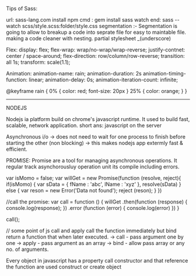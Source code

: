 Tips of Sass:

url: sass-lang.com install npm
cmd : gem install sass
watch end: sass --watch scss/style.scss:folder/style.css
segmentation :- Segmentation is going to allow to breakup a code into seprate file for easy to maintable file.
making a code cleaner with nesting.
partial stylesheet _(underscore)

Flex:
display: flex;
flex-wrap: wrap/no-wrap/wrap-reverse;
justify-contnet: center / space-around;
flex-direction: row/column/row-reverse;
transition: all 1s;
transform: scale(1.1);

Animation:
animation-name: rain;
animation-duration: 2s
animation-timing-function: linear;
animation-delay: 0s;
animation-iteration-count: infinite;

@keyframe rain {
	0% {
	color: red;
	font-size: 20px
	}
	25% {
	color: orange;
	}
}

-------------------------------------
NODEJS

Nodejs ia platform build on chrome's javascript runtime. It used to build fast, scalable, network application.
short ans: javascript on the server

Asynchronous i/o
-> does not need to wait for one process to finish before starting the other (non blocking)
-> this makes nodejs app extermly fast & efficient.

PROMISE:
Promise are a tool for managing asynchronous operations. It regular track asynchorousluy operation unit its compile including errors.

var isMomo = false;
var willGet = new Promise(function (resolve, reject){
	if(isMomo) {
	var sData = {
		fName : 'abc',
		lName : 'xyz'
      },
      resolve(sData)
  } else {
  	var reson = new Error('Data not found');
  	reject (reson);
  }
})

//call the promise:
var call = function () {
	willGet
	   .then(function (response) {
	      console.log(response);
	   })
	   .error (function (error) {
	     console.log(error)
	   })
}

call();

// some point of js
call and apply call the function immediately but bind return a function that when later executed.
-> call - pass argument one by one
-> apply - pass argument as an array
-> bind - allow pass array or any no. of arguments.

Every object in javascript has a property call constructor and that reference the function are used construct or create object
